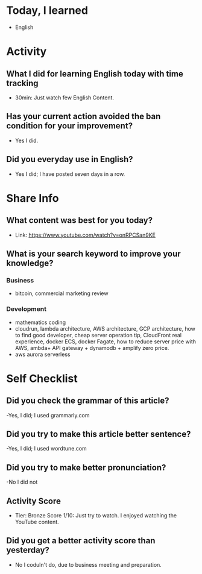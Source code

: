 # Today, I learned 
- English

# Activity
## What I did for learning English today with time tracking
- 30min: Just watch few English Content.

## Has your current action avoided the ban condition for your improvement?
- Yes I did.

## Did you everyday use in English?
- Yes I did; I have posted seven days in a row.

# Share Info
## What content was best for you today?
- Link: https://www.youtube.com/watch?v=onRPCSan9KE

## What is your search keyword to improve your knowledge?
### Business
- bitcoin, commercial marketing review 

### Development
- mathematics coding
- cloudrun, lambda architecture, AWS architecture, GCP architecture, how to find good developer, cheap server operation tip, CloudFront real experience, docker ECS, docker Fagate, how to reduce server price with AWS, ambda+ API gateway + dynamodb + amplify zero price.
- aws aurora serverless

# Self Checklist
## Did you check the grammar of this article?
-Yes, I did; I used grammarly.com 

## Did you try to make this article better sentence?
-Yes, I did; I used wordtune.com

## Did you try to make better pronunciation?
-No I did not

## Activity Score
- Tier: Bronze
Score 1/10: Just try to watch. I enjoyed watching the YouTube content.

## Did you get a better activity score than yesterday?
- No I coduln't do, due to business meeting and preparation.
